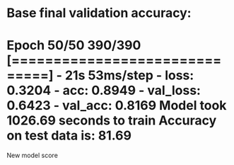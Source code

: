 Base final validation accuracy:
=================
Epoch 50/50
390/390 [==============================] - 21s 53ms/step - loss: 0.3204 - acc: 0.8949 - val_loss: 0.6423 - val_acc: 0.8169
Model took 1026.69 seconds to train
Accuracy on test data is: 81.69
=====================================================================================================
New model score
